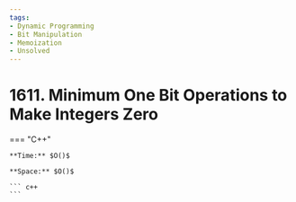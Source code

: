```yaml
---
tags:
- Dynamic Programming
- Bit Manipulation
- Memoization
- Unsolved
---
```



# 1611. Minimum One Bit Operations to Make Integers Zero

=== "C++"

    **Time:** $O()$

    **Space:** $O()$

    ``` c++
    ```